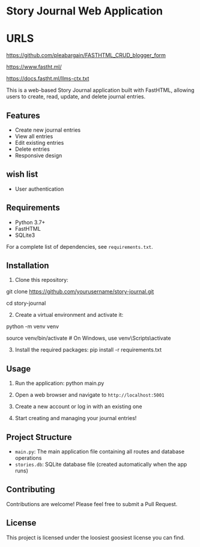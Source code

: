 # Story Journal Web Application

# URLS
https://github.com/pleabargain/FASTHTML_CRUD_blogger_form

https://www.fastht.ml/

https://docs.fastht.ml/llms-ctx.txt


This is a web-based Story Journal application built with FastHTML, allowing users to create, read, update, and delete journal entries.

## Features

- Create new journal entries
- View all entries
- Edit existing entries
- Delete entries
- Responsive design


## wish list
- User authentication


## Requirements

- Python 3.7+
- FastHTML
- SQLite3

For a complete list of dependencies, see `requirements.txt`.

## Installation

1. Clone this repository:

git clone https://github.com/yourusername/story-journal.git

cd story-journal

2. Create a virtual environment and activate it:

python -m venv venv

source venv/bin/activate  # On Windows, use venv\Scripts\activate


3. Install the required packages:
pip install -r requirements.txt



## Usage

1. Run the application:
python main.py

2. Open a web browser and navigate to `http://localhost:5001`

3. Create a new account or log in with an existing one

4. Start creating and managing your journal entries!

## Project Structure

- `main.py`: The main application file containing all routes and database operations
- `stories.db`: SQLite database file (created automatically when the app runs)

## Contributing

Contributions are welcome! Please feel free to submit a Pull Request.

## License

This project is licensed under the loosiest goosiest license you can find.